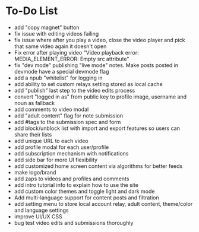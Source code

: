 # To-Do List

- add "copy magnet" button
- fix issue with editing videos failing
- fix issue where after you play a video, close the video player and pick that same video again it doesn't open
- Fix error after playing video "Video playback error: MEDIA_ELEMENT_ERROR: Empty src attribute"
- fix "dev mode" publishing "live mode" notes. Make posts posted in devmode have a special devmode flag
- add a npub "whitelist" for logging in
- add ability to set custom relays setting stored as local cache
- add "publish" last step to the video edits process
- convert "logged in as" from public key to profile image, username and noun as fallback
- add comments to video modal
- add "adult content" flag for note submission
- add #tags to the submission spec and form
- add block/unblock list with import and export features so users can share their lists
- add unique URL to each video
- add profile modal for each user/profile
- add subscription mechanism with notifications
- add side bar for more UI flexibility
- add customized home screen content via algorithms for better feeds
- make logo/brand
- add zaps to videos and profiles and comments
- add intro tutorial info to explain how to use the site
- add custom color themes and toggle light and dark mode
- Add multi-language support for content posts and filtration
- add setting menu to store local account relay, adult content, theme/color and language settings
- improve UI/UX CSS
- bug test video edits and submissions thoroughly
